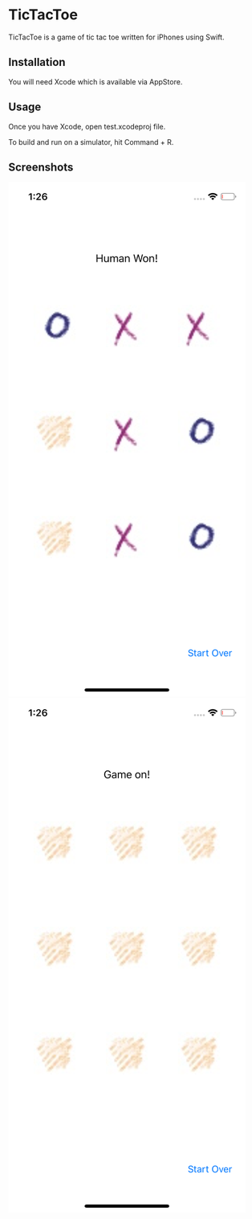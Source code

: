 # TicTacToe

TicTacToe is a game of tic tac toe written for iPhones using Swift.

## Installation

You will need Xcode which is available via AppStore.

## Usage

Once you have Xcode, open test.xcodeproj file.

To build and run on a simulator, hit Command + R.

## Screenshots

![](https://github.com/dorkydragon/TicTacToe/blob/master/Screenshots/Finished%20game.png?raw=true)
![](https://github.com/dorkydragon/TicTacToe/blob/master/Screenshots/New%20game.png?raw=true)
